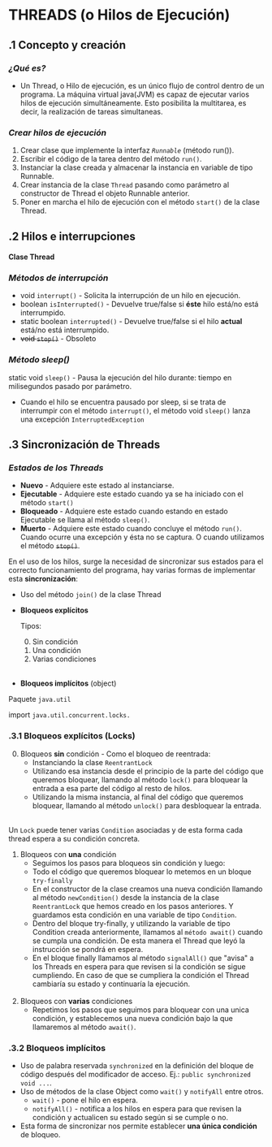 # THREADS (o Hilos de Ejecución)

## .1 Concepto y creación

### *¿Qué es?*
- Un Thread, o Hilo de ejecución, es un único flujo de control dentro de un programa. La máquina virtual java(JVM) es capaz de ejecutar varios hilos de ejecución simultáneamente. Esto posibilita la multitarea, es decir, la realización de tareas simultaneas.

### *Crear hilos de ejecución*
1. Crear clase que implemente la interfaz *`Runnable`* (método run()).
2. Escribir el código de la tarea dentro del método `run()`.
3. Instanciar la clase creada y almacenar la instancia en variable de tipo Runnable.
4. Crear instancia de la clase `Thread` pasando como parámetro al constructor de Thread el objeto Runnable anterior.
5. Poner en marcha el hilo de ejecución con el método `start()` de la clase Thread.

## .2 Hilos e interrupciones

#### Clase Thread
### *Métodos de interrupción*

- void `interrupt()` - Solicita la interrupción de un hilo en ejecución.
- boolean `isInterrupted()` - Devuelve true/false si **éste** hilo está/no está interrumpido.
- static boolean `interrupted()` - Devuelve true/false si el hilo **actual** está/no está interrumpido.
- ~~void `stop()`~~ - Obsoleto 

### *Método sleep()* 
static void `sleep()` - Pausa la ejecución del hilo durante: tiempo en milisegundos pasado por parámetro.
- Cuando el hilo se encuentra pausado por sleep, si se trata de interrumpir con el método `interrupt()`, el método void `sleep()` lanza una excepción `InterruptedException`

## .3 Sincronización de Threads

### *Estados de los Threads*
- **Nuevo** - Adquiere este estado al instanciarse.
- **Ejecutable** - Adquiere este estado cuando ya se ha iniciado con el método `start()`
- **Bloqueado** - Adquiere este estado cuando estando en estado Ejecutable se llama al método `sleep()`.
- **Muerto** - Adquiere este estado cuando concluye el método `run()`. Cuando ocurre una excepción y ésta no se captura. O cuando utilizamos el método ~~`stop()`~~.

En el uso de los hilos, surge la necesidad de sincronizar sus estados para el correcto funcionamiento del programa, hay varias formas de implementar esta **sincronización**:

- Uso del método `join()` de la clase Thread

- **Bloqueos explícitos**

    Tipos:

    0. Sin condición
    1. Una condición
    2. Varias condiciones
<br></br>
- **Bloqueos implícitos** (object)

Paquete `java.util`

import `java.util.concurrent.locks.`

### .3.1 Bloqueos explícitos (Locks)
0. Bloqueos **sin** condición - Como el bloqueo de reentrada:
    - Instanciando la clase `ReentrantLock`
    - Utilizando esa instancia desde el principio de la parte del código que queremos bloquear, llamando al método `lock()` para bloquear la entrada a esa parte del código al resto de hilos.
    - Utilizando la misma instancia, al final del código que queremos bloquear, llamando al método `unlock()` para desbloquear la entrada.
<br></br>

Un `Lock` puede tener varias `Condition` asociadas y de esta forma cada thread espera a su condición concreta.

1. Bloqueos con **una** condición
    - Seguimos los pasos para bloqueos sin condición y luego:
    - Todo el código que queremos bloquear lo metemos en un bloque `try-finally`
    - En el constructor de la clase creamos una nueva condición llamando al método `newCondition()` desde la instancia de la clase `ReentrantLock` que hemos creado en los pasos anteriores. Y guardamos esta condición en una variable de tipo `Condition`.
    - Dentro del bloque try-finally, y utilizando la variable de tipo Condition creada anteriormente, llamamos al `método await()` cuando se cumpla una condición. De esta manera el Thread que leyó la instrucción se pondrá en espera.
    - En el bloque finally llamamos al método `signalAll()` que "avisa" a los Threads en espera para que revisen si la condición se sigue cumpliendo. En caso de que se cumpliera la condición el Thread cambiaría su estado y continuaría la ejecución.
<br></br>
2. Bloqueos con **varias** condiciones
    - Repetimos los pasos que seguimos para bloquear con una unica condición, y establecemos una nueva condición bajo la que llamaremos al método `await()`.

### .3.2 Bloqueos implícitos
- Uso de palabra reservada `synchronized` en la definición del bloque de código después del modificador de acceso. Ej.: `public synchronized void ...`.
- Uso de métodos de la clase Object como `wait()` y `notifyAll` entre otros.
    - `wait()` - pone el hilo en espera.
    - `notifyAll()` - notifica a los hilos en espera para que revisen la condición y actualicen su estado según si se cumple o no.
- Esta forma de sincronizar nos permite establecer **una única condición** de bloqueo.